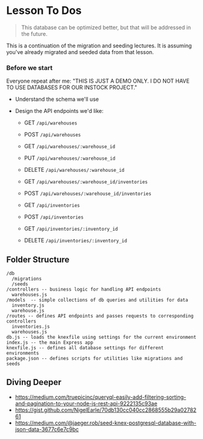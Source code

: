 # Lesson To Dos

> This database can be optimized better, but that will be addressed in the future.

This is a continuation of the migration and seeding lectures. It is assuming you've already migrated and seeded data from that lesson.

### Before we start

Everyone repeat after me: "THIS IS JUST A DEMO ONLY. I DO NOT HAVE TO USE DATABASES FOR OUR INSTOCK PROJECT."

- Understand the schema we'll use
- Design the API endpoints we'd like:

  - GET `/api/warehouses`
  - POST `/api/warehouses`

  - GET `/api/warehouses/:warehouse_id`
  - PUT `/api/warehouses/:warehouse_id`
  - DELETE `/api/warehouses/:warehouse_id`

  - GET `/api/warehouses/:warehouse_id/inventories`
  - POST `/api/warehouses/:warehouse_id/inventories`

  - GET `/api/inventories`
  - POST `/api/inventories`

  - GET `/api/inventories/:inventory_id`
  - DELETE `/api/inventories/:inventory_id`

## Folder Structure

```
/db
  /migrations
  /seeds
/controllers -- business logic for handling API endpoints
  warehouses.js
/models  -- simple collections of db queries and utilities for data
  inventory.js
  warehouse.js
/routes -- defines API endpoints and passes requests to corresponding controllers
  inventories.js
  warehouses.js
db.js -- loads the knexfile using settings for the current environment
index.js -- the main Express app
knexfile.js -- defines all database settings for different environments
package.json -- defines scripts for utilities like migrations and seeds
```

## Diving Deeper

- https://medium.com/truepicinc/queryql-easily-add-filtering-sorting-and-pagination-to-your-node-js-rest-api-9222135c93ae
- https://gist.github.com/NigelEarle/70db130cc040cc2868555b29a0278261
- https://medium.com/@jaeger.rob/seed-knex-postgresql-database-with-json-data-3677c6e7c9bc
